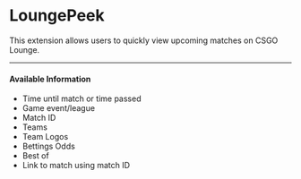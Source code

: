 # LoungePeek
This extension allows users to quickly view upcoming matches on CSGO Lounge.  

---

#### Available Information
- Time until match or time passed
- Game event/league
- Match ID
- Teams
- Team Logos
- Bettings Odds
- Best of
- Link to match using match ID
